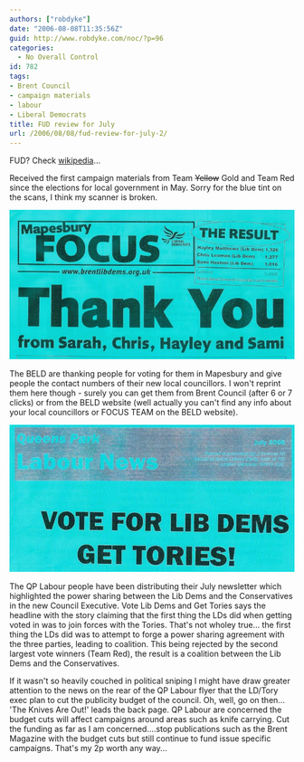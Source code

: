 ```yaml
---
authors: ["robdyke"]
date: "2006-08-08T11:35:56Z"
guid: http://www.robdyke.com/noc/?p=96
categories:
  - No Overall Control
id: 782
tags:
- Brent Council
- campaign materials
- labour
- Liberal Democrats
title: FUD review for July
url: /2006/08/08/fud-review-for-july-2/
---
```

FUD? Check [wikipedia](http://en.wikipedia.org/wiki/Fud#Non-computer_uses "FUD - Non-computer uses")...

Received the first campaign materials from Team <strike>Yellow</strike> Gold and Team Red since the elections for local government in May. Sorry for the blue tint on the scans, I think my scanner is broken.
  
<a title="BELD Thanks for voting for us." rel="attachment" href="http://www.robdyke.com/bec/?attachment_id=141"><img alt="BELD Thanks for voting for us." src="/pubfiles/2006/08/scan0003.jpg" /></a>

The BELD are thanking people for voting for them in Mapesbury and give people the contact numbers of their new local councillors. I won't reprint them here though - surely you can get them from Brent Council (after 6 or 7 clicks) or from the BELD website (well actually you can't find any info about your local councillors or FOCUS TEAM on the BELD website).
  
<a title="QP Labour - Vote Yellow Get Blue " rel="attachment" href="http://www.robdyke.com/bec/?attachment_id=142"><img alt="QP Labour - Vote Yellow Get Blue " src="/pubfiles/2006/08/scan0001.jpg" /></a>

The QP Labour people have been distributing their July newsletter which highlighted the power sharing between the Lib Dems and the Conservatives in the new Council Executive. Vote Lib Dems and Get Tories says the headline with the story claiming that the first thing the LDs did when getting voted in was to join forces with the Tories. That's not wholey true... the first thing the LDs did was to attempt to forge a power sharing agreement with the three parties, leading to coalition. This being rejected by the second largest vote winners (Team Red), the result is a coalition between the Lib Dems and the Conservatives.
  
If it wasn't so heavily couched in political sniping I might have draw greater attention to the news on the rear of the QP Labour flyer that the LD/Tory exec plan to cut the publicity budget of the council. Oh, well, go on then... 'The Knives Are Out!' leads the back page. QP Labour are concerned the budget cuts will affect campaigns around areas such as knife carrying. Cut the funding as far as I am concerned....stop publications such as the Brent Magazine with the budget cuts but still continue to fund issue specific campaigns. That's my 2p worth any way...